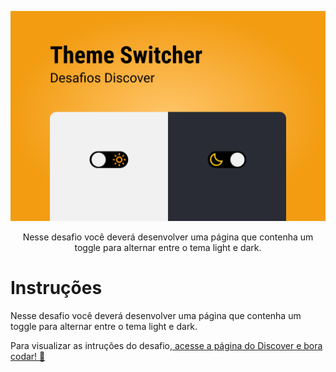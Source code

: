 <p align="center">
    <img src="./.github/preview.png" alt="Logo" >

<p align="center">
Nesse desafio você deverá desenvolver uma página que contenha um toggle para alternar entre o tema light e dark.
</p>

# Instruções

Nesse desafio você deverá desenvolver uma página que contenha um toggle para alternar entre o tema light e dark.

Para visualizar as intruções do desafio,[ acesse a página do Discover e bora codar! 🚀](https://efficient-sloth-d85.notion.site/Desafio-Theme-Switcher-dbabdf77f70d43298df382c8e805fc13)
